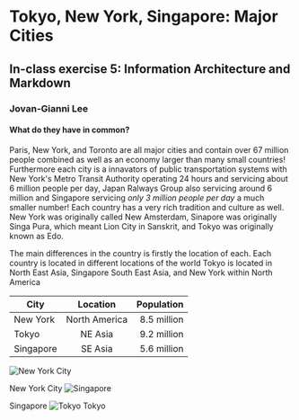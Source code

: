 



# Tokyo, New York, Singapore:  Major Cities
## In-class exercise 5: Information Architecture and Markdown 
### Jovan-Gianni Lee 

#### What do they have in common?

 Paris, New York, and Toronto are all major cities and contain over 67 million people combined as well as an economy larger than many small countries! Furthermore each city is a innavators of public transportation systems with New York's Metro Transit Authority operating 24 hours and servicing about 6 million people per day, Japan Ralways Group also servicing around 6 million and Singapore servicing *only 3 million people per day* a much smaller number! Each country has a very rich tradition and culture as well. New York was originally called New Amsterdam, Sinapore was originally Singa Pura, which meant Lion City in Sanskrit, and Tokyo was originally known as Edo. 
 
 The main differences in the country is firstly the location of each. Each country is located in different locations of the world Tokyo is located in North East Asia, Singapore South East Asia, and New York within North America</p>



| City          | Location      | Population  |
| ------------- |:-------------:| -----------:|
| New York      | North America | 8.5 million |
| Tokyo         | NE Asia       | 9.2 million |
| Singapore     | SE Asia       | 5.6 million |
![New York City](../media/nyc.jpg)

New York City
![Singapore](../media/singapore.jpg)

Singapore
![Tokyo](/media/tokyo.jpg)
Tokyo


